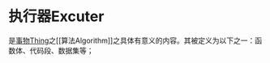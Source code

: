 # 执行器Excuter


是[事物Thing](app://obsidian.md/%E4%BA%8B%E7%89%A9Thing)之[[算法Algorithm]]之具体有意义的内容。其被定义为以下之一：函数体、代码段、数据集等；